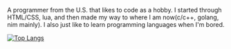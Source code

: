 A programmer from the U.S. that likes to code as a hobby. I started through HTML/CSS, lua, and then made my way to where I am now(c/c++, golang, nim mainly). I also just like to learn programming languages when I'm bored.

[![Top Langs](https://github-readme-stats.vercel.app/api/top-langs/?username=csharpdf)](https://github.com/csharpdf/github-readme-stats)
